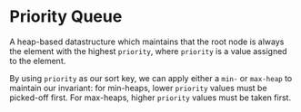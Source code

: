 # Priority Queue

A heap-based datastructure which maintains that the root node
is always the element with the highest `priority`, where `priority`
is a value assigned to the element.

By using `priority` as our sort key, we can apply either a `min-` or
`max-heap` to maintain our invariant: for min-heaps, lower `priority` values
must be picked-off first. For max-heaps, higher `priority` values must be
taken first.
